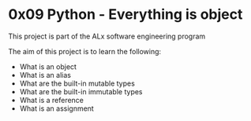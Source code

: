 # 0x09 Python - Everything is object

This project is part of the ALx software engineering program

The aim of this project is to learn the following:
- What is an object
- What is an alias
- What are the built-in mutable types
- What are the built-in immutable types
- What is a reference
- What is an assignment

